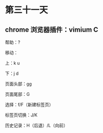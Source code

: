 # 第三十一天

## chrome 浏览器插件：vimium C

帮助：?

移动：

上：k u

下：j d

页面头部：gg

页面尾部：G

选择：f/F（新建标签页）

标签页切换：J/K

历史记录：H（后退）/L（向前）
